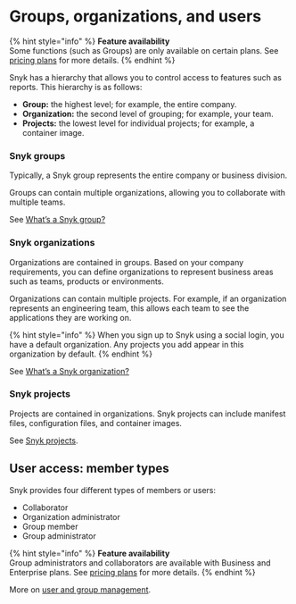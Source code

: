 # Groups, organizations, and users

{% hint style="info" %}
**Feature availability**  
Some functions \(such as Groups\) are only available on certain plans. See [pricing plans](https://snyk.io/plans/) for more details.
{% endhint %}

Snyk has a hierarchy that allows you to control access to features such as reports. This hierarchy is as follows:

* **Group:** the highest level; for example, the entire company.
* **Organization:** the second level of grouping; for example, your team.
* **Projects:** the lowest level for individual projects; for example, a container image.

### Snyk groups

Typically, a Snyk group represents the entire company or business division.

Groups can contain multiple organizations, allowing you to collaborate with multiple teams.

See [What’s a Snyk group?](../../user-and-group-management/managing-groups-and-organizations/whats-a-snyk-group.md)

### Snyk organizations

Organizations are contained in groups. Based on your company requirements, you can define organizations to represent business areas such as teams, products or environments.

Organizations can contain multiple projects. For example, if an organization represents an engineering team, this allows each team to see the applications they are working on.

{% hint style="info" %}
When you sign up to Snyk using a social login, you have a default organization. Any projects you add appear in this organization by default.
{% endhint %}

See [What’s a Snyk organization?](../../user-and-group-management/managing-groups-and-organizations/whats-a-snyk-organization.md)

### Snyk projects

Projects are contained in organizations. Snyk projects can include manifest files, configuration files, and container images.

See [Snyk projects](../../getting-started/introduction-to-snyk-projects/).

## User access: member types

Snyk provides four different types of members or users:

* Collaborator
* Organization administrator
* Group member
* Group administrator

{% hint style="info" %}
**Feature availability**  
Group administrators and collaborators are available with Business and Enterprise plans. See [pricing plans](https://snyk.io/plans/) for more details.
{% endhint %}

More on [user and group management](../../user-and-group-management/).

